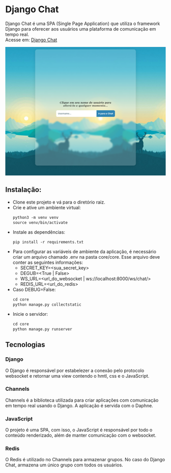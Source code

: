 # Django Chat
Django Chat é uma SPA (Single Page Application) que utiliza o framework Django para oferecer aos usuários uma plataforma de comunicação em tempo real. <br>
Acesse em: <a href="https://django-chat.up.railway.app">Django Chat</a>


![username PC](./readme_images/username.png)

## Instalação:
- Clone este projeto e vá para o diretório raiz.
- Crie e ative um ambiente virtual: 
    ```
    python3 -m venv venv
    source venv/bin/activate
    ```
- Instale as dependências:
    ```
    pip install -r requirements.txt
    ```
- Para configurar as variáveis de ambiente da aplicação, é necessário criar um arquivo chamado .env na pasta core/core. Esse arquivo deve conter as seguintes informações:
    * SECRET_KEY=<sua_secret_key>
    * DEGUB=<True | False>
    * WS_URL=<url_do_websocket | ws://localhost:8000/ws/chat/>
    * REDIS_URL=<url_do_redis>
- Caso DEBUG=False:
    ```
    cd core
    python manage.py collectstatic
    ```
- Inicie o servidor:
    ```
    cd core
    python manage.py runserver
    ```

## Tecnologias
### Django
O Django é responsável por estabelezer a conexão pelo protocolo websocket e retornar uma view contendo o hmtl, css e o JavaScript. 
### Channels
Channels é a biblioteca utilizada para criar aplicações com comunicação em tempo real usando o Django. A aplicação é servida com o Daphne.
### JavaScript
O projeto é uma SPA, com isso, o JavaScript é responsável por todo o conteúdo renderizado, além de manter comunicação com o websocket.
### Redis
O Redis é utilizado no Channels para armazenar grupos. No caso do Django Chat, armazena um único grupo com todos os usuários.
